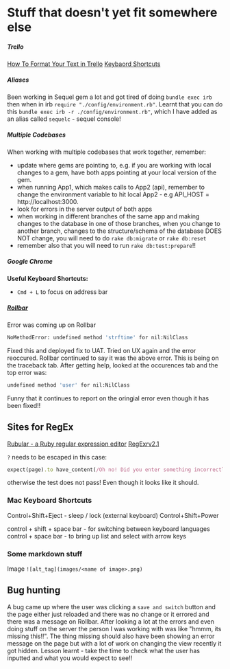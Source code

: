 # Stuff that doesn't yet fit somewhere else

##### Trello
[How To Format Your Text in Trello](http://help.trello.com/article/821-using-markdown-in-trello)
[Keybaord Shortcuts](https://trello.com/shortcuts)


##### Aliases
Been working in Sequel gem a lot and got tired of doing `bundle exec irb` then when in irb `require "./config/environment.rb"`.
Learnt that you can do this `bundle exec irb -r ./config/environment.rb"`, which I have added as an alias called `sequelc` - sequel console!

##### Multiple Codebases
When working with multiple codebases that work together, remember:
- update where gems are pointing to, e.g. if you are working with local changes to a gem, have both apps pointing at your local version of the gem.
- when running App1, which makes calls to App2 (api), remember to change the environment variable to hit local App2 - e.g API_HOST = http://localhost:3000.
- look for errors in the server output of both apps
- when working in different branches of the same app and making changes to the database in one of those branches, when you change to another branch, changes to the structure/schema of the database DOES NOT change, you will need to do `rake db:migrate` or `rake db:reset`
- remember also that you will need to run `rake db:test:prepare`!!


##### Google Chrome
**Useful Keyboard Shortcuts:**
- `Cmd + L` to focus on address bar

##### [Rollbar](https://rollbar.com)
Error was coming up on Rollbar
```bash
NoMethodError: undefined method 'strftime' for nil:NilClass
```
Fixed this and deployed fix to UAT.
Tried on UX again and the error reoccured. Rollbar continued to say it was the above error.
This is being on the traceback tab.
After getting help, looked at the occurences tab and the top error was:
```bash
undefined method 'user' for nil:NilClass
```
Funny that it continues to report on the oringial error even though it has been fixed!!

## Sites for RegEx
[Rubular - a Ruby regular expression editor](http://rubular.com/)
[RegExrv2.1](http://regexr.com/)

`?` needs to be escaped in this case:

```ruby
expect(page).to have_content(/Oh no! Did you enter something incorrectly\? If not, let a computer friend know there is a problem./)
```

otherwise the test does not pass! Even though it looks like it should.

### Mac Keyboard Shortcuts
Control+Shift+Eject - sleep / lock (external keyboard)
Control+Shift+Power

control + shift + space bar - for switching between keyboard languages
control + space bar - to bring up list and select with arrow keys

### Some markdown stuff

Image
`![alt_tag](images/<name of image>.png)`

## Bug hunting

A bug came up where the user was clicking a `save and switch` button and the page either just reloaded and there was no change or it errored and there was a message on Rollbar. After looking a lot at the errors and even doing stuff on the server the person I was working with was like "hmmm, its missing this!!". The thing missing should also have been showing an error message on the page but with a lot of work on changing the view recently it got hidden.
Lesson learnt - take the time to check what the user has inputted and what you would expect to see!!
